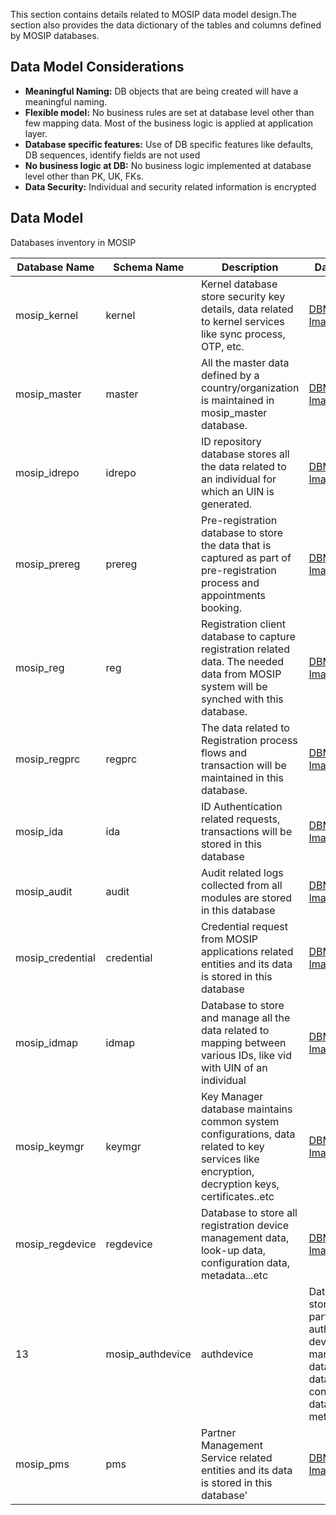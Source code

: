 This section contains details related to MOSIP data model design.The section also provides the data dictionary of the tables and columns defined by MOSIP databases.

## Data Model Considerations

* **Meaningful Naming:** DB objects that are being created will have a meaningful naming.
* **Flexible model:** No business rules are set at database level other than few mapping data. Most of the business logic is applied at application layer.
* **Database specific features:** Use of DB specific features like defaults, DB sequences, identify fields are not used
* **No business logic at DB:** No business logic implemented at database level other than PK, UK, FKs. 
* **Data Security:** Individual and security related information is encrypted
## Data Model

Databases inventory in MOSIP

Database Name|Schema Name|Description|Data Model|Data Dictionary
-------------|-----------|-----------|----------|---------------
mosip_kernel|kernel|Kernel database store security key details, data related to kernel services like sync process, OTP, etc.|<div> [DBM File](https://github.com/mosip/commons/tree/master/design/data_model/_sources/mosip_kernel.dbm) </div> <div> [Image File](https://github.com/mosip/commons/tree/master/design/data_model/_images/mosip_kernel.png) </div>|<div> [mosip_kernel_dd.xlsx](https://github.com/mosip/commons/tree/master/design/data_model/mosip_kernel_dd.xlsx) </div>
mosip_master|master|All the master data defined by a country/organization is maintained in mosip_master database.|<div> [DBM File](https://github.com/mosip/commons/tree/master/design/data_model/_sources/mosip_master.dbm) </div> <div> [Image File](https://github.com/mosip/commons/tree/master/design/data_model/_images/mosip_master.png) </div>|<div> [mosip_master_dd.xlsx](https://github.com/mosip/commons/tree/master/design/data_model/mosip_master_dd.xlsx) </div>
mosip_idrepo|idrepo|ID repository database stores all the data related to an individual for which an UIN is generated.|<div> [DBM File](https://github.com/mosip/id-repository/tree/master/design/data_model/_sources/mosip_idrepo.dbm) </div> <div> [Image File](https://github.com/mosip/id-repository/tree/master/design/data_model/_images/mosip_idrepo.png) </div>|<div> [mosip_idrepo_dd.xlsx](https://github.com/mosip/id-repository/tree/master/design/data_model/mosip_idrepo_dd.xlsx) </div>
mosip_prereg|prereg|Pre-registration database to store the data that is captured as part of pre-registration process and appointments booking.|<div> [DBM File](https://github.com/mosip/pre-registration/tree/master/design/data_model/_sources/mosip_prereg.dbm) </div> <div> [Image File](https://github.com/mosip/pre-registration/tree/master/design/data_model/_images/mosip_prereg.png) </div>|<div> [mosip_prereg_dd.xlsx](https://github.com/mosip/pre-registration/tree/master/design/data_model/mosip_prereg_dd.xlsx) </div>
mosip_reg|reg|Registration client database to capture registration related data. The needed data from MOSIP system will be synched with this database.|<div> [DBM File](https://github.com/mosip/registration/tree/master/design/data_model/_sources/mosip_reg.dbm) </div> <div> [Image File](https://github.com/mosip/registration/tree/master/design/data_model/_images/mosip_reg.png) </div>|<div> [mosip_reg_dd.xlsx](https://github.com/mosip/registration/tree/master/design/data_model/mosip_reg_dd.xlsx) </div>
mosip_regprc|regprc|The data related to Registration process flows and transaction will be maintained in this database.|<div> [DBM File](https://github.com/mosip/registration/tree/master/design/data_model/_sources/mosip_regprc.dbm) </div> <div> [Image File](https://github.com/mosip/registration/tree/master/design/data_model/_images/mosip_regprc.png) </div>|<div> [mosip_regprc_dd.xlsx](https://github.com/mosip/registration/tree/master/design/data_model/mosip_regprc_dd.xlsx) </div>
mosip_ida|ida|ID Authentication related requests, transactions will be stored in this database|<div> [DBM File](https://github.com/mosip/id-authentication/tree/master/design/data_model/_sources/mosip_ida.dbm) </div> <div> [Image File](https://github.com/mosip/id-authentication/tree/master/design/data_model/_images/mosip_ida.png) </div>|<div> [mosip_ida_dd.xlsx](https://github.com/mosip/id-authentication/tree/master/design/data_model/mosip_ida_dd.xlsx) </div>
mosip_audit|audit|Audit related logs collected from all modules are stored in this database|<div>[DBM File](https://github.com/mosip/commons/tree/master/design/data_model/_sources/mosip_audit.dbm)</div> <div>[Image File ](https://github.com/mosip/commons/tree/master/design/data_model/_images/mosip_audit.png)</div>|<div>[mosip_audit_dd.xlsx](https://github.com/mosip/commons/tree/master/design/data_model/mosip_audit_dd.xlsx)</div>
mosip_credential|credential|Credential request from MOSIP applications related entities and its data is stored in this database|<div>[DBM File](https://github.com/mosip/id-repository/tree/master/design/data_model/_sources/mosip_credential.dbm)</div> <div>[Image File ](https://github.com/mosip/id-repository/tree/master/design/data_model/_images/mosip_credential.png)</div>|<div>[mosip_iam_dd.xlsx](https://github.com/mosip/id-repository/tree/master/design/data_model/mosip_credential_dd.xlsx)</div>
mosip_idmap|idmap|Database to store and manage all the data related to mapping between various IDs, like vid with UIN of an individual|<div>[DBM File](https://github.com/mosip/id-repository/tree/master/design/data_model/_sources/mosip_idmap.dbm)</div> <div>[Image File ](https://github.com/mosip/id-repository/tree/master/design/data_model/_images/mosip_idmap.png)</div>|<div>[mosip_idmap_dd.xlsx](https://github.com/mosip/id-repository/tree/master/design/data_model/mosip_idmap_dd.xlsx)</div>
mosip_keymgr|keymgr|Key Manager database maintains common system configurations, data related to key services like encryption, decryption keys, certificates..etc|<div> [DBM File](https://github.com/mosip/commons/tree/master/design/data_model/_sources/mosip_keymgr.dbm) </div> <div> [Image File ](https://github.com/mosip/commons/tree/master/design/data_model/_images/mosip_keymgr.png) </div>|<div> [mosip_keymgr_dd.xlsx](https://github.com/mosip/commons/tree/master/design/data_model/mosip_keymgr_dd.xlsx) </div>
mosip_regdevice|regdevice|Database to store all registration device management data, look-up data, configuration data, metadata...etc|<div> [DBM File](https://github.com/mosip/commons/tree/master/design/data_model/_sources/mosip_regdevice.dbm) </div> <div> [Image File](https://github.com/mosip/commons/tree/master/design/data_model/_images/mosip_regdevice.png) </div>|<div> [mosip_regdevice_dd.xlsx](https://github.com/mosip/commons/tree/master/design/data_model/mosip_regdevice_dd.xlsx) </div>
|13|mosip_authdevice|authdevice|Database to store all partner authentication device management data, look-up data, configuration data, metadata...etc|<div> [DBM File](https://github.com/mosip/commons/tree/master/design/data_model/_sources/mosip_authdevice.dbm) </div> <div> [Image File](https://github.com/mosip/commons/tree/master/design/data_model/_images/mosip_authdevice.png) </div>|<div> [mosip_authdevice_dd.xlsx](https://github.com/mosip/commons/tree/master/design/data_model/mosip_authdevice_dd.xlsx) </div>
mosip_pms|pms|Partner Management Service related entities and its data is stored in this database'|<div> [DBM File](https://github.com/mosip/partner-management-services/tree/master/design/data_model/_sources/mosip_pms.dbm) </div> <div> [Image File ](https://github.com/mosip/partner-management-services/tree/master/design/data_model/_images/mosip_pms.png) </div>|<div> [mosip_pms_dd.xlsx](https://github.com/mosip/partner-management-services/tree/master/design/data_model/mosip_pms_dd.xlsx) </div>



